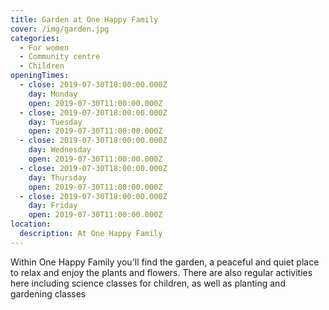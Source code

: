 ```yaml
---
title: Garden at One Happy Family
cover: /img/garden.jpg
categories:
  - For women
  - Community centre
  - Children
openingTimes:
  - close: 2019-07-30T18:00:00.000Z
    day: Monday
    open: 2019-07-30T11:00:00.000Z
  - close: 2019-07-30T18:00:00.000Z
    day: Tuesday
    open: 2019-07-30T11:00:00.000Z
  - close: 2019-07-30T18:00:00.000Z
    day: Wednesday
    open: 2019-07-30T11:00:00.000Z
  - close: 2019-07-30T18:00:00.000Z
    day: Thursday
    open: 2019-07-30T11:00:00.000Z
  - close: 2019-07-30T18:00:00.000Z
    day: Friday
    open: 2019-07-30T11:00:00.000Z
location:
  description: At One Happy Family
---
```

Within One Happy Family you'll find the garden, a peaceful and quiet place to relax and enjoy the plants and flowers. There are also regular activities here including science classes for children, as well as planting and gardening classes

